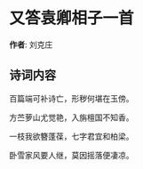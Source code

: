 # 又答袁卿相子一首

**作者**: 刘克庄

## 诗词内容

百篇端可补诗亡，形秽何堪在玉傍。

方苎萝山尤觉艳，入旃檀国不知香。

一枝我欲簪蓬葆，七字君宜和柏梁。

卧雪家风要人继，莫因摇落便凄凉。


